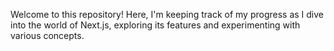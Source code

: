 Welcome to this repository! Here, I'm keeping track of my progress as I dive into the world of Next.js, exploring its features and experimenting with various concepts.